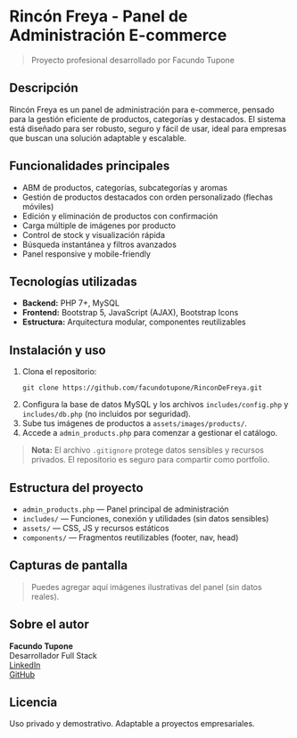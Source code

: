 
# Rincón Freya - Panel de Administración E-commerce

> Proyecto profesional desarrollado por Facundo Tupone

## Descripción
Rincón Freya es un panel de administración para e-commerce, pensado para la gestión eficiente de productos, categorías y destacados. El sistema está diseñado para ser robusto, seguro y fácil de usar, ideal para empresas que buscan una solución adaptable y escalable.

## Funcionalidades principales
- ABM de productos, categorías, subcategorías y aromas
- Gestión de productos destacados con orden personalizado (flechas móviles)
- Edición y eliminación de productos con confirmación
- Carga múltiple de imágenes por producto
- Control de stock y visualización rápida
- Búsqueda instantánea y filtros avanzados
- Panel responsive y mobile-friendly

## Tecnologías utilizadas
- **Backend:** PHP 7+, MySQL
- **Frontend:** Bootstrap 5, JavaScript (AJAX), Bootstrap Icons
- **Estructura:** Arquitectura modular, componentes reutilizables

## Instalación y uso
1. Clona el repositorio:
   ```
   git clone https://github.com/facundotupone/RinconDeFreya.git
   ```
2. Configura la base de datos MySQL y los archivos `includes/config.php` y `includes/db.php` (no incluidos por seguridad).
3. Sube tus imágenes de productos a `assets/images/products/`.
4. Accede a `admin_products.php` para comenzar a gestionar el catálogo.

> **Nota:** El archivo `.gitignore` protege datos sensibles y recursos privados. El repositorio es seguro para compartir como portfolio.

## Estructura del proyecto
- `admin_products.php` — Panel principal de administración
- `includes/` — Funciones, conexión y utilidades (sin datos sensibles)
- `assets/` — CSS, JS y recursos estáticos
- `components/` — Fragmentos reutilizables (footer, nav, head)

## Capturas de pantalla
> Puedes agregar aquí imágenes ilustrativas del panel (sin datos reales).

## Sobre el autor
**Facundo Tupone**  
Desarrollador Full Stack  
[LinkedIn](https://www.linkedin.com/in/facundotupone)  
[GitHub](https://github.com/facundotupone)

## Licencia
Uso privado y demostrativo. Adaptable a proyectos empresariales.
